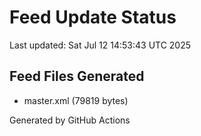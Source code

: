 # Feed Update Status
Last updated: Sat Jul 12 14:53:43 UTC 2025

## Feed Files Generated
- master.xml (79819 bytes)

Generated by GitHub Actions
